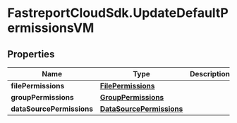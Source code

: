# FastreportCloudSdk.UpdateDefaultPermissionsVM

## Properties

Name | Type | Description | Notes
------------ | ------------- | ------------- | -------------
**filePermissions** | [**FilePermissions**](FilePermissions.md) |  | [optional] 
**groupPermissions** | [**GroupPermissions**](GroupPermissions.md) |  | [optional] 
**dataSourcePermissions** | [**DataSourcePermissions**](DataSourcePermissions.md) |  | [optional] 


